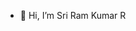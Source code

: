 - 👋 Hi, I’m Sri Ram Kumar R


<!---
sriramkumar25/sriramkumar25 is a ✨ special ✨ repository because its `README.md` (this file) appears on your GitHub profile.
You can click the Preview link to take a look at your changes.
--->
